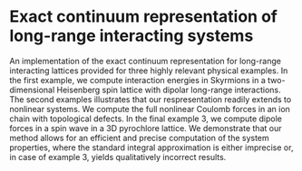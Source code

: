 # Exact continuum representation of long-range interacting systems
An implementation of the exact continuum representation for long-range interacting lattices provided for three highly relevant physical examples. In the first example, we compute interaction energies in Skyrmions in a two-dimensional Heisenberg spin lattice with dipolar long-range interactions. The second examples illustrates that our respresentation readily extends to nonlinear systems. We compute the full nonlinear Coulomb forces in an ion chain with topological defects. In the final example 3, we compute dipole forces in a spin wave in a 3D pyrochlore lattice. We demonstrate that our method allows for an efficient and precise computation of the system properties, where the standard integral approximation is either imprecise or, in case of example 3, yields qualitatively incorrect results.
